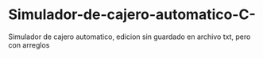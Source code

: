 # Simulador-de-cajero-automatico-C-
Simulador de cajero automatico, edicion sin guardado en archivo txt, pero con arreglos
